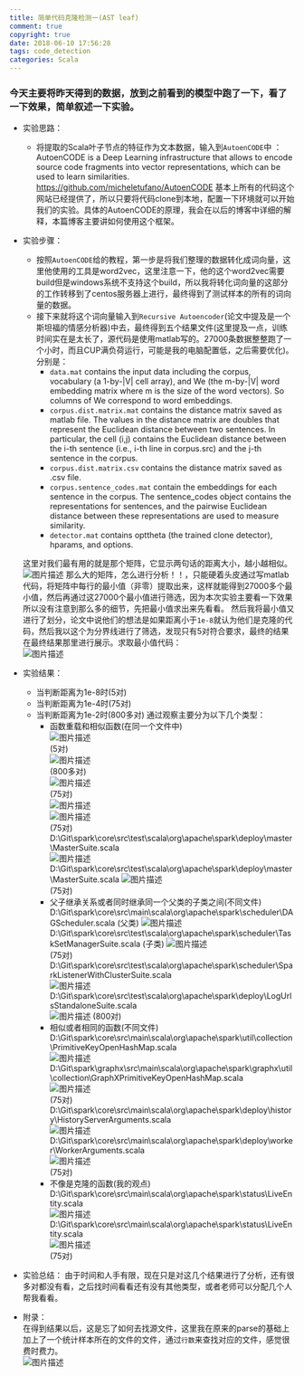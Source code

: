```yaml
---
title: 简单代码克隆检测一(AST leaf)
comment: true
copyright: true
date: 2018-06-10 17:56:28
tags: code_detection
categories: Scala
---
```

### 今天主要将昨天得到的数据，放到之前看到的模型中跑了一下，看了一下效果，简单叙述一下实验。<!--more-->
* 实验思路：
	* 将提取的Scala叶子节点的特征作为文本数据，输入到`AutoenCODE`中 ：AutoenCODE is a Deep Learning infrastructure that allows to encode source code fragments into vector representations, which can be used to learn similarities. https://github.com/micheletufano/AutoenCODE
	基本上所有的代码这个网站已经提供了，所以只要将代码clone到本地，配置一下环境就可以开始我们的实验。具体的AutoenCODE的原理，我会在以后的博客中详细的解释，本篇博客主要讲如何使用这个框架。
* 实验步骤：
	* 按照`AutoenCODE`给的教程，第一步是将我们整理的数据转化成词向量，这里他使用的工具是word2vec，这里注意一下，他的这个word2vec需要build但是windows系统不支持这个build，所以我将转化词向量的这部分的工作转移到了centos服务器上进行，最终得到了测试样本的所有的词向量的数据。
	* 接下来就将这个词向量输入到`Recursive Autoencoder`(论文中提及是一个斯坦福的情感分析器)中去，最终得到五个结果文件(这里提及一点，训练时间实在是太长了，源代码是使用matlab写的。27000条数据整整跑了一个小时，而且CUP满负荷运行，可能是我的电脑配置低，之后需要优化)。分别是：
		* `data.mat` contains the input data including the corpus, vocabulary (a 1-by-|V| cell array), and We (the m-by-|V| word embedding matrix where m is the size of the word vectors). So columns of We correspond to word embeddings.
		* `corpus.dist.matrix.mat` contains the distance matrix saved as matlab file. The values in the distance matrix are doubles that represent the Euclidean distance between two sentences. In particular, the cell (i,j) contains the Euclidean distance between the i-th sentence (i.e., i-th line in corpus.src) and the j-th sentence in the corpus.
		* `corpus.dist.matrix.csv` contains the distance matrix saved as .csv file.
		* `corpus.sentence_codes.mat` contain the embeddings for each sentence in the corpus. The sentence_codes object contains the representations for sentences, and the pairwise Euclidean distance between these representations are used to measure similarity.
		* `detector.mat` contains opttheta (the trained clone detector), hparams, and options.   

    这里对我们最有用的就是那个矩阵，它显示两句话的距离大小，越小越相似。
    ![图片描述](https://i.loli.net/2018/06/10/5b1cfe2b76237.png)
    那么大的矩阵，怎么进行分析！！，只能硬着头皮通过写matlab代码，将矩阵中每行的最小值（非零）提取出来，这样就能得到27000多个最小值，然后再通过这27000个最小值进行筛选，因为本次实验主要看一下效果所以没有注意到那么多的细节，先把最小值求出来先看看。
    然后我将最小值又进行了划分，论文中说他们的想法是如果距离小于`1e-8`就认为他们是克隆的代码，然后我以这个为分界线进行了筛选，发现只有5对符合要求，最终的结果在最终结果那里进行展示。求取最小值代码：  
	![图片描述](https://i.loli.net/2018/06/10/5b1cffc14224f.png)  

* 实验结果：
    * 当判断距离为1e-8时(5对) 
    * 当判断距离为1e-4时(75对)
    * 当判断距离为1e-2时(800多对)
    通过观察主要分为以下几个类型：  
        * 函数重载和相似函数(在同一个文件中)  
        ![图片描述](https://i.loli.net/2018/06/10/5b1cf6dcac4d4.png)  
        (5对)  
        ![图片描述](https://i.loli.net/2018/06/10/5b1cf8dac24e9.png)  
        (800多对)  
        ![图片描述](https://i.loli.net/2018/06/10/5b1cf73260cd5.png)  
        (75对)  
        ![图片描述](https://i.loli.net/2018/06/10/5b1cf808e710b.png)  
        ![图片描述](https://i.loli.net/2018/06/10/5b1cf821d17bc.png)  
        (75对)  
         D:\Git\spark\core\src\test\scala\org\apache\spark\deploy\master\MasterSuite.scala  
        ![图片描述](https://i.loli.net/2018/06/10/5b1cf8420d854.png)  
        D:\Git\spark\core\src\test\scala\org\apache\spark\deploy\master\MasterSuite.scala
        ![图片描述](https://i.loli.net/2018/06/10/5b1cf859f2b3b.png)  
        (75对)  
        * 父子继承关系或者同时继承同一个父类的子类之间(不同文件)   
        D:\Git\spark\core\src\main\scala\org\apache\spark\scheduler\DAGScheduler.scala  (父类) 
        ![图片描述](https://i.loli.net/2018/06/10/5b1cf8c23604c.png)  
        D:\Git\spark\core\src\test\scala\org\apache\spark\scheduler\TaskSetManagerSuite.scala (子类) 
        ![图片描述](https://i.loli.net/2018/06/10/5b1cf8ae30b8c.png)  
        (75对)  
        D:\Git\spark\core\src\test\scala\org\apache\spark\scheduler\SparkListenerWithClusterSuite.scala  
        ![图片描述](https://i.loli.net/2018/06/10/5b1cf883e30b0.png)  
        D:\Git\spark\core\src\test\scala\org\apache\spark\deploy\LogUrlsStandaloneSuite.scala  
        ![图片描述](https://i.loli.net/2018/06/10/5b1cf8985af35.png)
        (800对)  
        * 相似或者相同的函数(不同文件)  
        D:\Git\spark\core\src\main\scala\org\apache\spark\util\collection\PrimitiveKeyOpenHashMap.scala  
        ![图片描述](https://i.loli.net/2018/06/10/5b1cf6f60d131.png)  
        D:\Git\spark\graphx\src\main\scala\org\apache\spark\graphx\util\collection\GraphXPrimitiveKeyOpenHashMap.scala  
        ![图片描述](https://i.loli.net/2018/06/10/5b1cf71289bdf.png)  
        (75对)  
        D:\Git\spark\core\src\main\scala\org\apache\spark\deploy\history\HistoryServerArguments.scala  
        ![图片描述](https://i.loli.net/2018/06/10/5b1cf74b107b6.png)  
        D:\Git\spark\core\src\main\scala\org\apache\spark\deploy\worker\WorkerArguments.scala  
        ![图片描述](https://i.loli.net/2018/06/10/5b1cf760d148d.png)  
        (75对)  
        * 不像是克隆的函数(我的观点)  
        D:\Git\spark\core\src\main\scala\org\apache\spark\status\LiveEntity.scala  
        ![图片描述](https://i.loli.net/2018/06/10/5b1cf7772a91a.png)  
        D:\Git\spark\core\src\main\scala\org\apache\spark\status\LiveEntity.scala  
        ![图片描述](https://i.loli.net/2018/06/10/5b1cf7c51aa3d.png)  
        (75对)
* 实验总结：
    由于时间和人手有限，现在只是对这几个结果进行了分析，还有很多对都没有看，之后找时间看看还有没有其他类型，或者老师可以分配几个人帮我看看。
* 附录：  
    在得到结果以后，这是忘了如何去找源文件，这里我在原来的parse的基础上加上了一个统计样本所在的文件的文件，通过`行数`来查找对应的文件，感觉很费时费力。  
    ![图片描述](https://i.loli.net/2018/06/10/5b1cf96c01a60.png)